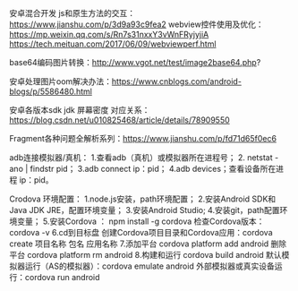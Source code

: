  
安卓混合开发 js和原生方法的交互：
https://www.jianshu.com/p/3d9a93c9fea2
webview控件使用及优化：
https://mp.weixin.qq.com/s/Rn7s31nxxY3vWnFRyjyjiA
https://tech.meituan.com/2017/06/09/webviewperf.html

base64编码图片转换：http://www.vgot.net/test/image2base64.php?

安卓处理图片oom解决办法：https://www.cnblogs.com/android-blogs/p/5586480.html

安卓各版本sdk  jdk 屏幕密度 对应关系：https://blog.csdn.net/u010825468/article/details/78909550

Fragment各种问题全解析系列：https://www.jianshu.com/p/fd71d65f0ec6


adb连接模拟器/真机：
1.查看adb（真机）或模拟器所在进程号；
2. netstat -ano | findstr pid；
3.adb connect ip：pid；
4.adb devices；查看设备所在进程 ip：pid。

Crodova 环境配置：
1.node.js安装，path环境配置；
2.安装Android SDK和Java JDK JRE，配置环境变量；
3.安装Android Studio;
4.安装git，path配置环境变量；
5.安装Cordova ： npm install -g cordova
  检查Cordova版本：cordova -v
6.cd到目标盘 创建Cordova项目目录和Cordova应用：cordova create 项目名称 包名 应用名称
7.添加平台 cordova platform add android 
  删除平台 cordova platform rm android
8.构建和运行 cordova build android
 默认模拟器运行（AS的模拟器）：cordova emulate android
 外部模拟器或真实设备运行：cordova run android
 

